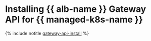 # Installing {{ alb-name }} Gateway API for {{ managed-k8s-name }}

{% include notitle [gateway-api-install](../../_includes/managed-kubernetes/gateway-api-install.md) %}
